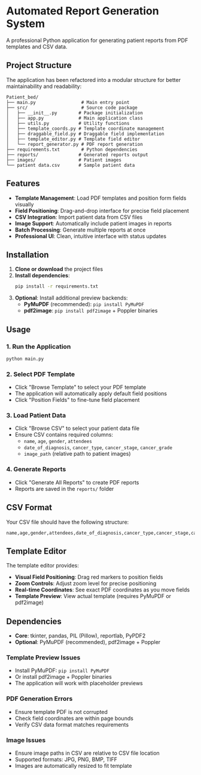 # Automated Report Generation System

A professional Python application for generating patient reports from PDF templates and CSV data.

## Project Structure

The application has been refactored into a modular structure for better maintainability and readability:

```
Patient_bed/
├── main.py                 # Main entry point
├── src/                    # Source code package
│   ├── __init__.py        # Package initialization
│   ├── app.py             # Main application class
│   ├── utils.py           # Utility functions
│   ├── template_coords.py # Template coordinate management
│   ├── draggable_field.py # Draggable field implementation
│   ├── template_editor.py # Template field editor
│   └── report_generator.py # PDF report generation
├── requirements.txt        # Python dependencies
├── reports/               # Generated reports output
├── images/                # Patient images
└── patient data.csv       # Sample patient data
```

## Features

- **Template Management**: Load PDF templates and position form fields visually
- **Field Positioning**: Drag-and-drop interface for precise field placement
- **CSV Integration**: Import patient data from CSV files
- **Image Support**: Automatically include patient images in reports
- **Batch Processing**: Generate multiple reports at once
- **Professional UI**: Clean, intuitive interface with status updates

## Installation

1. **Clone or download** the project files
2. **Install dependencies**:
   ```bash
   pip install -r requirements.txt
   ```
3. **Optional**: Install additional preview backends:
   - **PyMuPDF** (recommended): `pip install PyMuPDF`
   - **pdf2image**: `pip install pdf2image` + Poppler binaries

## Usage

### 1. Run the Application
```bash
python main.py
```

### 2. Select PDF Template
- Click "Browse Template" to select your PDF template
- The application will automatically apply default field positions
- Click "Position Fields" to fine-tune field placement

### 3. Load Patient Data
- Click "Browse CSV" to select your patient data file
- Ensure CSV contains required columns:
  - `name`, `age`, `gender`, `attendees`
  - `date_of_diagnosis`, `cancer_type`, `cancer_stage`, `cancer_grade`
  - `image_path` (relative path to patient images)

### 4. Generate Reports
- Click "Generate All Reports" to create PDF reports
- Reports are saved in the `reports/` folder

## CSV Format

Your CSV file should have the following structure:

```csv
name,age,gender,attendees,date_of_diagnosis,cancer_type,cancer_stage,cancer_grade,image_path
```

## Template Editor

The template editor provides:
- **Visual Field Positioning**: Drag red markers to position fields
- **Zoom Controls**: Adjust zoom level for precise positioning
- **Real-time Coordinates**: See exact PDF coordinates as you move fields
- **Template Preview**: View actual template (requires PyMuPDF or pdf2image)

## Dependencies

- **Core**: tkinter, pandas, PIL (Pillow), reportlab, PyPDF2
- **Optional**: PyMuPDF (recommended), pdf2image + Poppler



### Template Preview Issues
- Install PyMuPDF: `pip install PyMuPDF`
- Or install pdf2image + Poppler binaries
- The application will work with placeholder previews

### PDF Generation Errors
- Ensure template PDF is not corrupted
- Check field coordinates are within page bounds
- Verify CSV data format matches requirements

### Image Issues
- Ensure image paths in CSV are relative to CSV file location
- Supported formats: JPG, PNG, BMP, TIFF
- Images are automatically resized to fit template

